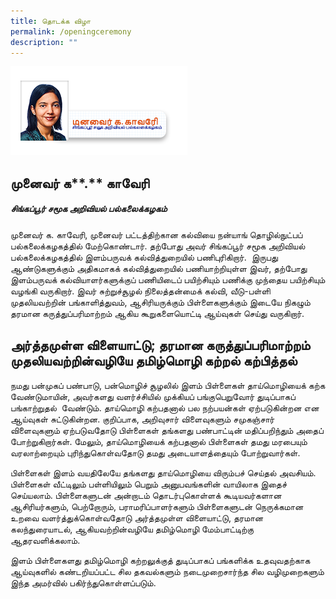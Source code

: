 ```yaml
---
title: தொடக்க விழா
permalink: /openingceremony
description: ""
---
```

![](/images/DrKaveriNEW.png)
## **முனைவர்** **க****.** **காவேரி** 
##### சிங்கப்பூர் சமூக அறிவியல் பல்கலைக்கழகம்
முனைவர் க. காவேரி, முனைவர் பட்டத்திற்கான கல்வியை நன்யாங் தொழில்நுட்பப் பல்கலைக்கழகத்தில் மேற்கொண்டார். தற்போது அவர் சிங்கப்பூர் சமூக அறிவியல் பல்கலைக்கழகத்தில் இளம்பருவக் கல்வித்துறையில் பணிபுரிகிறார்.  இருபது ஆண்டுகளுக்கும் அதிகமாகக் கல்வித்துறையில் பணியாற்றியுள்ள இவர், தற்போது இளம்பருவக் கல்வியாளர்களுக்குப் பணியிடைப் பயிற்சியும் பணிக்கு முந்தைய பயிற்சியும் வழங்கி வருகிறார். இவர் சுற்றுச்சூழல் நிலைத்தன்மைக் கல்வி, வீடு-பள்ளி முதலியவற்றின் பங்காளித்துவம், ஆசிரியருக்கும் பிள்ளைகளுக்கும் இடையே நிகழும் தரமான கருத்துப்பரிமாற்றம் ஆகிய கூறுகளையொட்டி ஆய்வுகள் செய்து வருகிறார்.

## அர்த்தமுள்ள விளையாட்டு; தரமான கருத்துப்பரிமாற்றம் முதலியவற்றின்வழியே தமிழ்மொழி கற்றல் கற்பித்தல்
				 
நமது பன்முகப் பண்பாடு, பன்மொழிச் சூழலில் இளம் பிள்ளைகள் தாய்மொழியைக் கற்க வேண்டுமாயின், அவர்களது வளர்ச்சியில் முக்கியப் பங்குபெறுவோர் துடிப்பாகப் பங்காற்றுதல்  வேண்டும். தாய்மொழி கற்பதனால் பல நற்பயன்கள் ஏற்படுகின்றன என ஆய்வுகள் சுட்டுகின்றன. குறிப்பாக, அறிவுசார் விளைவுகளும் சமுகஞ்சார் விளைவுகளும் ஏற்படுவதோடு பிள்ளைகள் தங்களது பண்பாட்டின் மதிப்பறிந்தும் அதைப் போற்றுகிறார்கள். மேலும், தாய்மொழியைக் கற்பதனால் பிள்ளைகள் தமது மரபையும் வரலாற்றையும் புரிந்துகொள்வதோடு தமது அடையாளத்தையும் போற்றுவார்கள்.

பிள்ளைகள் இளம் வயதிலேயே தங்களது தாய்மொழியை விரும்பச் செய்தல் அவசியம். பிள்ளைகள் வீட்டிலும் பள்ளியிலும் பெறும் அனுபவங்களின் வாயிலாக இதைச் செய்யலாம். பிள்ளைகளுடன் அன்றாடம் தொடர்புகொள்ளக் கூடியவர்களான ஆசிரியர்களும், பெற்றோரும், பராமரிப்பாளர்களும் பிள்ளைகளுடன் நெருக்கமான உறவை வளர்த்துக்கொள்வதோடு அர்த்தமுள்ள விளையாட்டு, தரமான கலந்துரையாடல், ஆகியவற்றின்வழியே தமிழ்மொழி மேம்பாட்டிற்கு ஆதரவளிக்கலாம்.

இளம் பிள்ளைகளது தமிழ்மொழி கற்றலுக்குத் துடிப்பாகப் பங்களிக்க உதவுவதற்காக ஆய்வுகளில் கண்டறியப்பட்ட சில தகவல்களும் நடைமுறைசார்ந்த சில வழிமுறைகளும் இந்த அமர்வில் பகிர்ந்துகொள்ளப்படும்.